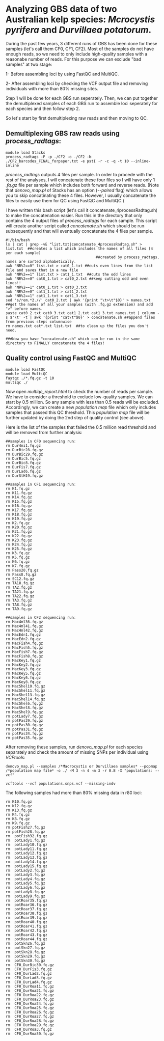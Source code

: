 # Analyzing GBS data of two Australian kelp species: *Mcrocystis pyrifera* and *Durvillaea potatorum*.

During the past few years, 3 different runs of GBS has been done for these samples (let's call them CF0, CF1, CF2).
Most of the samples do not have enough reads, so we need to only include high-quality samples with a reasonabe number of reads. For this purpose we can exclude "bad samples" at two stage:

1- Before assembling loci by using FastQC and MultiQC.

2- After assembling loci by checking the VCF output file and removing individuals with more than 80% missing sites.

Step 1 will be done for each GBS run seperately. Then, we can put together the demultiplexed samples of each GBS run to assemble loci seperately for each species and then follow step 2.

So let's start by first demultiplexing raw reads and then moving to QC.

## Demultiplexing GBS raw reads using *process_radtags*:

```
module load Stacks
process_radtags -P -p ./CF2 -o ./CF2 -b ./CF2_barcodes_FINAL_forpaper.txt -e pstI -r -c -q -t 10 --inline-inline
```

*process_radtags* outputs 4 files per sample. In order to procede with the rest of the analyses, I will concatenate these four files so I will have only 1 *.fq.gz* file per sample which includes both forward and reverse reads. (Note that *denovo_map.pl* of Stacks has an option (*--paired* flag) which allows you to skip concatinating these 4 files. However, I usually concatenate the files to easily use them for QC using FastQC and MultiQC.)

I have written this bash script (let's call it concatenate_4processRadtag.sh) to make the concatenation easier. Run this in the directory that only contains the 4 output files of *process_radtags* for each sample. This script will create another script called *concatenate.sh* which should be run subsequently and that will eventually concatenate the 4 files per sample.


```
#!/bin/bash
ls | cat | grep -vE "list.txt|concatenate_4processRadtag.sh" > list.txt  ##creates a list which includes the names of all files (4 per each sample)
								         ##created by process_radtags. names are sorted alphabetically.
awk "NR%2==0" list.txt > cat0_1.txt ##cuts even lines from the list file and saves that in a new file
awk "NR%2==1" list.txt > cat1_1.txt  ##cuts the odd lines
awk "NR%2==0" cat0_1.txt > cat0_2.txt ##keep cutting odd and even lines!!
awk "NR%2==1" cat0_1.txt > cat0_3.txt
awk "NR%2==0" cat1_1.txt > cat1_2.txt
awk "NR%2==1" cat1_1.txt > cat1_3.txt
sed 's/rem.*2.//' cat0_2.txt | awk '{print "\t>\t"$0}' > names.txt ##get the names of all your samples (with .fq.gz extension) and add ">" before names.
paste cat0_2.txt cat0_3.txt cat1_2.txt cat1_3.txt names.txt | column -s $'\t' -t | awk '{print "cat\t"$0}' > concatenate.sh ##append files from previous steps columnwise
rm names.txt cat*.txt list.txt  ##to clean up the files you don't need.

###Now you have "concatenate.sh" which can be run in the same directory to FINALLY concatenate the 4 files!
```


## Quality control using FastQC and MultiQC

```
module load FastQC
module load MultiQC
fastqc ./*.fq.gz -t 10
multiqc ./
```

Now open *multiqc_report.html* to check the number of reads per sample. We have to consider a threshold to exclude low-quality samples. We can start by 0.5 million.
So any sample with less than 0.5 reads will be excluded. Accordingly, we can create a new *population map* file which only includes samples that passed this QC threshold. This *population map* file will be further updated by doing the 2nd step of quality control (see above).




Here is the list of the samples that failed the 0.5 million read threshold and will be removed from further analysis:

```
##samples in CF0 sequencing run:
rm Dur4mi1.fq.gz
rm DurBic28.fq.gz
rm DurBic29.fq.gz
rm DurBic5.fq.gz
rm DurBic8.fq.gz
rm DurFis7.fq.gz
rm DurLad6.fq.gz
rm DurStH19.fq.gz

##samples in CF1 sequencing run:
rm K1.fq.gz
rm K11.fq.gz
rm K14.fq.gz
rm K15.fq.gz
rm K16.fq.gz
rm K17.fq.gz
rm K18.fq.gz
rm K19.fq.gz
rm K2.fq.gz
rm K20.fq.gz
rm K21.fq.gz
rm K22.fq.gz
rm K23.fq.gz
rm K24.fq.gz
rm K25.fq.gz
rm K3.fq.gz
rm K5.fq.gz
rm K6.fq.gz
rm K7.fq.gz
rm Pass20.fq.gz
rm Pass8.fq.gz
rm SC12.fq.gz
rm TA18.fq.gz
rm TA2.fq.gz
rm TA21.fq.gz
rm TA22.fq.gz
rm TA3.fq.gz
rm TA8.fq.gz
rm TA9.fq.gz

##samples in CF2 sequencing run:
rm Mac4ml36.fq.gz
rm Mac4ml41.fq.gz
rm Mac4ml42.fq.gz
rm MacEdn1.fq.gz
rm MacEdn2.fq.gz
rm MacFish4.fq.gz
rm MacFish5.fq.gz
rm MacFish7.fq.gz
rm MacFish8.fq.gz
rm MacKey1.fq.gz
rm MacKey2.fq.gz
rm MacKey3.fq.gz
rm MacKey5.fq.gz
rm MacKey6.fq.gz
rm MacKey8.fq.gz
rm MacShel10.fq.gz
rm MacShel11.fq.gz
rm MacShel13.fq.gz
rm MacShel14.fq.gz
rm MacShel6.fq.gz
rm MacShel8.fq.gz
rm MacShel9.fq.gz
rm potLady7.fq.gz
rm potPas29.fq.gz
rm potPas30.fq.gz
rm potPas31.fq.gz
rm potPas34.fq.gz
rm potPas35.fq.gz
```


After removing these samples, run *denovo_map.pl* for each species separately and check the amount of missing SNPs per individual using *VCFtools*:

```
denovo_map.pl --samples /*Macrocystis or Durvillaea samples* --popmap /*population map file* -o ./ -M 3 -n 4 -m 3 -r 0.8 -X "populations: --vcf"

vcftools --vcf populations.snps.vcf --missing-indv
```

The following samples had more than 80% missing data in r80 loci:

```
rm K10.fq.gz
rm K12.fq.gz
rm K13.fq.gz
rm K4.fq.gz	
rm K8.fq.gz	
rm K9.fq.gz	
rm potFish27.fq.gz
rm potFish28.fq.gz
rm	potFish32.fq.gz
rm	potLady1.fq.gz
rm	potLady10.fq.gz
rm	potLady11.fq.gz
rm	potLady12.fq.gz
rm	potLady13.fq.gz
rm	potLady14.fq.gz
rm	potLady15.fq.gz
rm	potLady2.fq.gz
rm	potLady3.fq.gz
rm	potLady4.fq.gz
rm	potLady5.fq.gz
rm	potLady6.fq.gz
rm	potLady8.fq.gz
rm	potLady9.fq.gz
rm	potRoar35.fq.gz
rm	potRoar36.fq.gz
rm	potRoar37.fq.gz
rm	potRoar38.fq.gz
rm	potRoar39.fq.gz
rm	potRoar40.fq.gz
rm	potRoar41.fq.gz
rm	potRoar42.fq.gz
rm	potRoar43.fq.gz
rm	potRoar44.fq.gz
rm	potSkn26.fq.gz
rm	potSkn27.fq.gz
rm	potSkn28.fq.gz
rm	potSkn29.fq.gz
rm	potSkn30.fq.gz
rm	CF0_DurBic30.fq.gz
rm	CF0_DurFis3.fq.gz
rm	CF0_DurLad2.fq.gz
rm	CF0_DurLad3.fq.gz
rm	CF0_DurLad4.fq.gz
rm	CF0_DurRoa11.fq.gz
rm	CF0_DurRoa21.fq.gz
rm	CF0_DurRoa22.fq.gz
rm	CF0_DurRoa23.fq.gz
rm	CF0_DurRoa24.fq.gz
rm	CF0_DurRoa25.fq.gz
rm	CF0_DurRoa26.fq.gz
rm	CF0_DurRoa27.fq.gz
rm	CF0_DurRoa28.fq.gz
rm	CF0_DurRoa29.fq.gz
rm	CF0_DurRoa3.fq.gz
rm	CF0_DurRoa30.fq.gz

